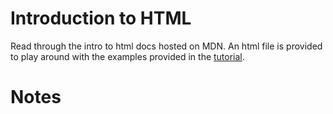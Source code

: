 # Introduction to HTML

Read through the intro to html docs hosted on MDN. An html file is provided to play
around with the examples provided in the [tutorial](https://developer.mozilla.org/en-US/docs/Learn/Getting_started_with_the_web/HTML_basics).

# Notes
